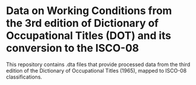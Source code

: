 # Data on Working Conditions from the 3rd edition of Dictionary of Occupational Titles (DOT) and its conversion to the ISCO-08 

This repository contains .dta files that provide processed data from the third edition of the Dictionary of Occupational Titles (1965), mapped to ISCO-08 classifications. 

